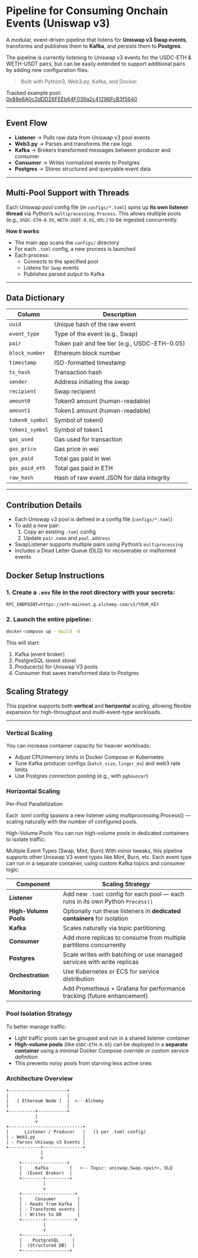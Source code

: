 # Pipeline for Consuming Onchain Events (Uniswap v3)

A modular, event-driven pipeline that listens for **Uniswap v3 Swap events**, transforms and publishes them to **Kafka**, and persists them to **Postgres**.

The pipeline is currently listening to Uniswap v3 events for the USDC-ETH & WETH-USDT pairs, but can be easily extended to support additional pairs by adding new configuration files.

> Built with Python3, Web3.py, Kafka, and Docker.

Tracked example pool:  
[0x88e6A0c2dDD26FEEb64F039a2c41296FcB3f5640](https://etherscan.io/address/0x88e6a0c2ddd26feeb64f039a2c41296fcb3f5640#events)

---

## Event Flow

- **Listener** → Pulls raw data from Uniswap v3 pool events
- **Web3.py** → Parses and transforms the raw logs
- **Kafka** → Brokers transformed messages between producer and consumer
- **Consumer** → Writes normalized events to Postgres
- **Postgres** → Stores structured and queryable event data

---

## Multi-Pool Support with Threads

Each Uniswap pool config file (in `configs/*.toml`) spins up **its own listener thread** via Python’s `multiprocessing.Process`. This allows multiple pools (e.g., `USDC-ETH-0.05`, `WETH-USDT-0.01`, etc.) to be ingested concurrently.

**How it works**:
- The main app scans the `configs/` directory
- For each `.toml` config, a new process is launched
- Each process:
  - Connects to the specified pool
  - Listens for `Swap` events
  - Publishes parsed output to Kafka

---


## Data Dictionary

| Column           | Description                                      |
|------------------|--------------------------------------------------|
| `uuid`           | Unique hash of the raw event                     |
| `event_type`     | Type of the event (e.g., Swap)                   |
| `pair`           | Token pair and fee tier (e.g., USDC-ETH-0.05)    |
| `block_number`   | Ethereum block number                            |
| `timestamp`      | ISO-formatted timestamp                          |
| `tx_hash`        | Transaction hash                                 |
| `sender`         | Address initiating the swap                      |
| `recipient`      | Swap recipient                                   |
| `amount0`        | Token0 amount (human-readable)                   |
| `amount1`        | Token1 amount (human-readable)                   |
| `token0_symbol`  | Symbol of token0                                 |
| `token1_symbol`  | Symbol of token1                                 |
| `gas_used`       | Gas used for transaction                         |
| `gas_price`      | Gas price in wei                                 |
| `gas_paid`       | Total gas paid in wei                            |
| `gas_paid_eth`   | Total gas paid in ETH                            |
| `raw_hash`       | Hash of raw event JSON for data integrity        |

---

## Contribution Details

- Each Uniswap v3 pool is defined in a config file (`configs/*.toml`)
- To add a new pair:
  1. Copy an existing `.toml` config
  2. Update `pair.name` and `pool.address`
- SwapListener supports multiple pairs using Python’s `multiprocessing`
- Includes a Dead Letter Queue (DLQ) for recoverable or malformed events


## Docker Setup Instructions

### 1. Create a `.env` file in the root directory with your secrets:

```env
RPC_ENDPOINT=https://eth-mainnet.g.alchemy.com/v2/YOUR_KEY
```


### 2. Launch the entire pipeline:

```bash
docker-compose up --build -d
```

This will start:

 1. Kafka (event broker)
 2. PostgreSQL (event store)
 3. Producer(s) for Uniswap V3 pools
 4. Consumer that saves transformed data to Postgres

## Scaling Strategy
This pipeline supports both **vertical** and **horizontal** scaling, allowing flexible expansion for high-throughput and multi-event-type workloads.

---

### Vertical Scaling

You can increase container capacity for heavier workloads:

- Adjust CPU/memory limits in Docker Compose or Kubernetes
- Tune Kafka producer configs (`batch_size`, `linger_ms`) and web3 rate limits
- Use Postgres connection pooling (e.g., with `pgbouncer`)

### Horizontal Scaling

Per-Pool Parallelization

Each .toml config spawns a new listener using multiprocessing.Process() — scaling naturally with the number of configured pools.

High-Volume Pools
You can run high-volume pools in dedicated containers to isolate traffic:

Multiple Event Types (Swap, Mint, Burn)
With minor tweaks, this pipeline supports other Uniswap V3 event types like Mint, Burn, etc. Each event type can run in a separate container, using custom Kafka topics and consumer logic:

| Component     | Scaling Strategy                                                                 |
|----------------|----------------------------------------------------------------------------------|
| **Listener**   | Add new `.toml` config for each pool — each runs in its own Python `Process()`  |
| **High-Volume Pools** | Optionally run these listeners in **dedicated containers** for isolation     |
| **Kafka**      | Scales naturally via topic partitioning                                          |
| **Consumer**   | Add more replicas to consume from multiple partitions concurrently               |
| **Postgres**   | Scale writes with batching or use managed services with write replicas           |
| **Orchestration** | Use Kubernetes or ECS for service distribution                |
| **Monitoring** | Add Prometheus + Grafana for performance tracking (future enhancement)          |

### Pool Isolation Strategy

To better manage traffic:

- Light traffic pools can be grouped and run in a shared listener container
- **High-volume pools** (like `USDC-ETH-0.05`) can be deployed in a **separate container** using a minimal Docker Compose override or custom service definition
- This prevents noisy pools from starving less active ones


###  Architecture Overview

```text
+----------------------+
|                      |
|   [ Ethereum Node ]  |  <-- Alchemy
|                      |
+----------+-----------+
           |
           v
+----------------------------+
|      Listener / Producer   |   (1 per .toml config) 
| - Web3.py                  |
| - Parses Uniswap v3 Events |
+------------+---------------+
             |
             v
     +-----------------+
     |     Kafka        |   <-- Topic: uniswap.Swap.<pair>, DLQ
     |  (Event Broker)  |
     +--------+---------+
              |
              v
     +--------------------+
     |     Consumer        |
     | - Reads from Kafka  |
     | - Transforms events |
     | - Writes to DB      |
     +--------+-----------+
              |
              v
     +------------------+
     |    PostgreSQL     |
     |  (Structured DB)  |
     +------------------+

```
